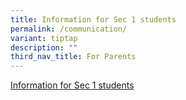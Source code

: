 ```yaml
---
title: Information for Sec 1 students
permalink: /communication/
variant: tiptap
description: ""
third_nav_title: For Parents
---
```

<p></p>
<p><a href="https://www.yuyingsec.moe.edu.sg/communication/" rel="noopener nofollow" target="_blank">Information for Sec 1 students</a>
</p>
